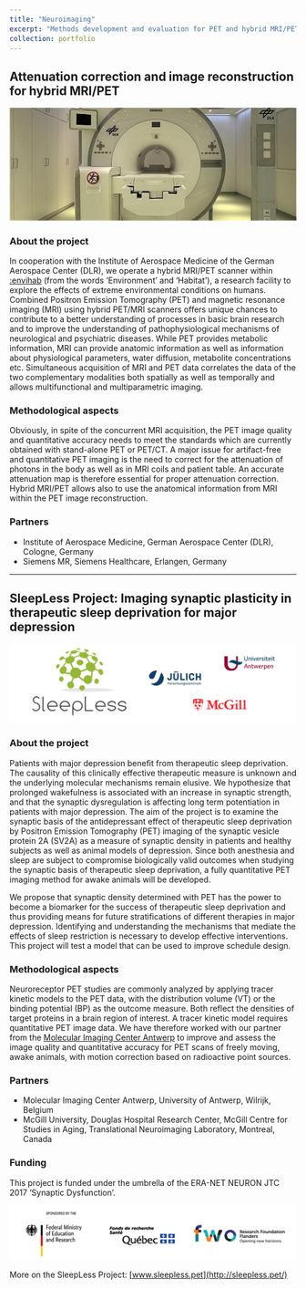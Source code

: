 ```yaml
---
title: "Neuroimaging"
excerpt: "Methods development and evaluation for PET and hybrid MRI/PET<br/><br/><img src='/images/mMR_DLR.jpg' height='100'>" 
collection: portfolio
---
```


## Attenuation correction and image reconstruction for hybrid MRI/PET

![Biograph mMR @ DLR](/images/mMR_DLR.jpg)

### About the project
In cooperation with the Institute of Aerospace Medicine of the German Aerospace Center (DLR), we operate a hybrid MRI/PET scanner within [:envihab](https://www.dlr.de/envihab/en/desktopdefault.aspx/) (from the words ‘Environment’ and ‘Habitat’), a research facility to explore the effects of extreme environmental conditions on humans.
Combined Positron Emission Tomography (PET) and magnetic resonance imaging (MRI) using hybrid PET/MRI scanners offers unique chances to contribute to a better understanding of processes in basic brain research and to improve the understanding of pathophysiological mechanisms of neurological and psychiatric diseases. While PET provides metabolic information, MRI can provide anatomic information as well as information about physiological parameters, water diffusion, metabolite concentrations etc. Simultaneous acquisition of MRI and PET data correlates the data of the two complementary modalities both spatially as well as temporally and allows multifunctional and multiparametric imaging. 


### Methodological aspects
Obviously, in spite of the concurrent MRI acquisition, the PET image quality and quantitative accuracy needs to meet the standards which are currently obtained with stand-alone PET or PET/CT. A major issue for artifact-free and quantitative PET imaging is the need to correct for the attenuation of photons in the body as well as in MRI coils and patient table. An accurate attenuation map is therefore essential for proper attenuation correction. 
Hybrid MRI/PET allows also to use the anatomical information from MRI within the PET image reconstruction. 

### Partners
* Institute of Aerospace Medicine, German Aerospace Center (DLR), Cologne, Germany
* Siemens MR, Siemens Healthcare, Erlangen, Germany

---

## SleepLess Project: Imaging synaptic plasticity in therapeutic sleep deprivation for major depression

![SleepLess Partners](/images/SleepLess-Header_Logos.jpg)

### About the project
Patients with major depression benefit from therapeutic sleep deprivation. The causality of this clinically effective therapeutic measure is unknown and the underlying molecular mechanisms remain elusive. We hypothesize that prolonged wakefulness is associated with an increase in synaptic strength, and that the synaptic dysregulation is affecting long term potentiation in patients with major depression. The aim of the project is to examine the synaptic basis of the antidepressant effect of therapeutic sleep deprivation by Positron Emission Tomography (PET) imaging of the synaptic vesicle protein 2A (SV2A) as a measure of synaptic density in patients and healthy subjects as well as animal models of depression. Since both anesthesia and sleep are subject to compromise biologically valid outcomes when studying the synaptic basis of therapeutic sleep deprivation, a fully quantitative PET imaging method for awake animals will be developed.

We propose that synaptic density determined with PET has the power to become a biomarker for the success of therapeutic sleep deprivation and thus providing means for future stratifications of different therapies in major depression. Identifying and understanding the mechanisms that mediate the effects of sleep restriction is necessary to develop effective interventions. This project will test a model that can be used to improve schedule design.

### Methodological aspects
Neuroreceptor PET studies are commonly analyzed by applying tracer kinetic models to the PET data, with the distribution volume (VT) or the binding potential (BP) as the outcome measure. Both reflect the densities of target proteins in a brain region of interest. A tracer kinetic model requires quantitative PET image data. We have therefore worked with our partner from the [ Molecular Imaging Center Antwerp](https://www.uantwerpen.be/en/research-groups/mica/) to improve and assess the image quality and quantitative accuracy for PET scans of freely moving, awake animals, with motion correction based on radioactive point sources.

### Partners
* Molecular Imaging Center Antwerp, University of Antwerp, Wilrijk, Belgium
* McGill University, Douglas Hospital Research Center, McGill Centre for Studies in Aging, Translational Neuroimaging Laboratory, Montreal, Canada

### Funding
This project is funded under the umbrella of the ERA-NET NEURON JTC 2017 ‘Synaptic Dysfunction’. 

![SleepLess Partners BMBF FRQS FWO](/images/SleepLess_partners.png)

More on the SleepLess Project: [www.sleepless.pet](http://sleepless.pet/)